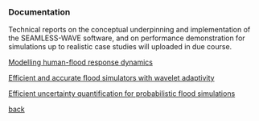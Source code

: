 
### Documentation
Technical reports on the conceptual underpinning and implementation of the SEAMLESS-WAVE software, and on performance demonstration for simulations up to realistic case studies will uploaded in due course.

[Modelling human-flood response dynamics](./Flood_Human_ABM.md)

[Efficient and accurate flood simulators with wavelet adaptivity](./MuliWave_Flood_models.md)

[Efficient uncertainty quantification for probabilistic flood simulations](./Uncertainty_Propagation.md)




[back](./)
